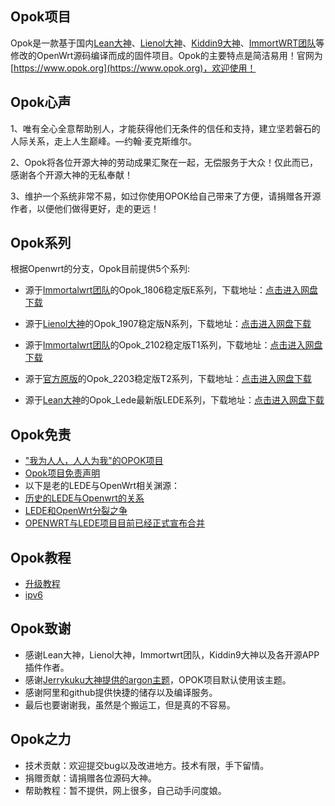 Opok项目
-------------------------------------------------------------------

Opok是一款基于国内[Lean大神](https://github.com/coolsnowwolf/lede)、[Lienol大神](https://github.com/lienol/openwrt)、[Kiddin9大神](https://github.com/kiddin9)、[ImmortWRT团队](https://github.com/immortalwrt/immortalwrt)等修改的OpenWrt源码编译而成的固件项目。Opok的主要特点是简洁易用！官网为[https://www.opok.org](https://www.opok.org)，欢迎使用！

Opok心声
-------------------------------------------------------------------

1、唯有全心全意帮助别人，才能获得他们无条件的信任和支持，建立坚若磐石的人际关系，走上人生巅峰。—约翰·麦克斯维尔。 

2、Opok将各位开源大神的劳动成果汇聚在一起，无偿服务于大众！仅此而已，感谢各个开源大神的无私奉献！

3、维护一个系统非常不易，如过你使用OPOK给自己带来了方便，请捐赠各开源作者，以便他们做得更好，走的更远！


Opok系列
-------------------------------------------------------------------

根据Openwrt的分支，Opok目前提供5个系列:

* 源于[Immortalwrt团队](https://github.com/immortalwrt/immortalwrt)的Opok_1806稳定版E系列，下载地址：[点击进入网盘下载](https://pan.opok.org/E-1806/) 

* 源于[Lienol大神](https://github.com/lienol/openwrt)的Opok_1907稳定版N系列，下载地址：[点击进入网盘下载](https://pan.opok.org/N-1907/)

* 源于[Immortalwrt团队](https://github.com/lienol/openwrt)的Opok_2102稳定版T1系列，下载地址：[点击进入网盘下载](https://pan.opok.org/T1-2102/)

* 源于[官方原版](https://github.com/openwrt/openwrt)的Opok_2203稳定版T2系列，下载地址：[点击进入网盘下载](https://pan.opok.org/T2-2203/)

* 源于[Lean大神](https://github.com/coolsnowwolf/lede)的Opok_Lede最新版LEDE系列，下载地址：[点击进入网盘下载](https://pan.opok.org/Lean-LEDE/)


Opok免责
-------------------------------------------------------------------

* ["我为人人，人人为我"的OPOK项目](./我为人人,人人为我_的Opok项目.md) 
* [Opok项目免责声明](./Opok项目免责声明.md) 
* 以下是老的LEDE与OpenWrt相关渊源：
* [历史的LEDE与Openwrt的关系](./历史的LEDE与Openwrt的关系.md) 
* [LEDE和OpenWrt分裂之争](./LEDE和OpenWrt分裂之争.md) 
* [OPENWRT与LEDE项目目前已经正式宣布合并](./OPENWRT与LEDE项目目前已经正式宣布合并.md) 


Opok教程
-------------------------------------------------------------------
  
* [升级教程](./upgrade.md)                            
* [ipv6](./ipv6.md)                            

Opok致谢
-------------------------------------------------------------------

  * 感谢Lean大神，Lienol大神，Immortwrt团队，Kiddin9大神以及各开源APP插件作者。
  * 感谢[Jerrykuku大神提供的argon主题](https://github.com/jerrykuku/luci-theme-argon.git)，OPOK项目默认使用该主题。
  * 感谢阿里和github提供快捷的储存以及编译服务。
  * 最后也要谢谢我，虽然是个搬运工，但是真的不容易。
  
Opok之力
-------------------------------------------------------------------
  
  * 技术贡献：欢迎提交bug以及改进地方。技术有限，手下留情。
  * 捐赠贡献：请捐赠各位源码大神。
  * 帮助教程：暂不提供，网上很多，自己动手问度娘。
